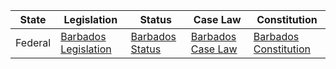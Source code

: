 | State | Legislation | Status | Case Law | Constitution |
|-------|-------------|--------|----------|-------------|
| Federal | [Barbados Legislation](https://www.barbadosparliament.com/bills) | [Barbados Status](https://www.barbadosparliament.com/legislation/status_of_bills) | [Barbados Case Law](https://www.barbadoslawcourts.gov.bb/case-law) | [Barbados Constitution](https://www.barbadosparliament.com/uploads/document/file/34/Barbados_Constitution_-_Updated_2011.pdf) |